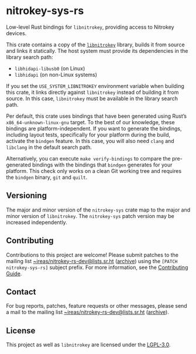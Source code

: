 # nitrokey-sys-rs

Low-level Rust bindings for `libnitrokey`, providing access to Nitrokey
devices.

This crate contains a copy of the [`libnitrokey`][] library, builds it from
source and links it statically.  The host system must provide its dependencies
in the library search path:

- `libhidapi-libusb0` (on Linux)
- `libhidapi` (on non-Linux systems)

If you set the `USE_SYSTEM_LIBNITROKEY` environment variable when building this
crate, it links directly against `libnitrokey` instead of building it from
source.  In this case, `libnitrokey` must be available in the library search
path.

Per default, this crate uses bindings that have been generated using Rust’s
`x86_64-unknown-linux-gnu` target.  To the best of our knowledge, these
bindings are platform-independent.  If you want to generate the bindings,
including layout tests, specifically for your platform during the build,
activate the `bindgen` feature.  In this case, you will also need `clang` and
`libclang` in the default search path.

Alternatively, you can execute `make verify-bindings` to compare the
pre-generated bindings with the bindings that `bindgen` generates for your
platform.  This check only works on a clean Git working tree and requires the
`bindgen` binary, `git` and `quilt`.

## Versioning

The major and minor version of the `nitrokey-sys` crate map to the major and
minor version of `libnitrokey`.  The `nitrokey-sys` patch version may be
increased independently.

## Contributing

Contributions to this project are welcome!  Please submit patches to the
mailing list [~ireas/nitrokey-rs-dev@lists.sr.ht][] ([archive][]) using the
`[PATCH nitrokey-sys-rs]` subject prefix.  For more information, see the
[Contributing Guide][].

## Contact

For bug reports, patches, feature requests or other messages, please send a
mail to the mailing list [~ireas/nitrokey-rs-dev@lists.sr.ht][] ([archive][]).

## License

This project as well as `libnitrokey` are licensed under the [LGPL-3.0][].

[`libnitrokey`]: https://github.com/nitrokey/libnitrokey
[~ireas/nitrokey-rs-dev@lists.sr.ht]: mailto:~ireas/nitrokey-rs-dev@lists.sr.ht
[archive]: https://lists.sr.ht/~ireas/nitrokey-rs-dev
[Contributing Guide]: https://man.sr.ht/~ireas/guides/contributing.md
[LGPL-3.0]: https://opensource.org/licenses/lgpl-3.0.html
